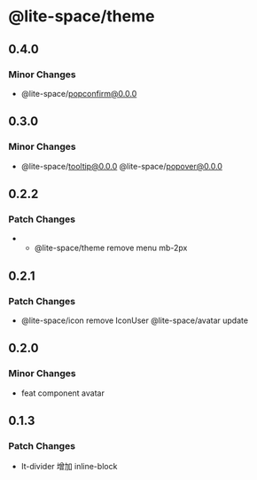 # @lite-space/theme

## 0.4.0

### Minor Changes

- @lite-space/popconfirm@0.0.0

## 0.3.0

### Minor Changes

- @lite-space/tooltip@0.0.0
  @lite-space/popover@0.0.0

## 0.2.2

### Patch Changes

- - @lite-space/theme remove menu mb-2px

## 0.2.1

### Patch Changes

- @lite-space/icon remove IconUser
  @lite-space/avatar update

## 0.2.0

### Minor Changes

- feat component avatar

## 0.1.3

### Patch Changes

- lt-divider 增加 inline-block
